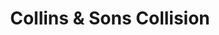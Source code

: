 ---
title: "Collins & Sons Collision"
url: /detroit/collins-und-sons-collision/
shop: Autowerkstatt
---